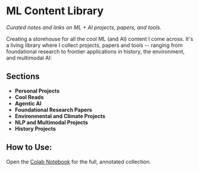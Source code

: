 # ML Content Library
*Curated notes and links on ML + AI projects, papers, and tools.*

Creating a storehouse for all the cool ML (and AI) content I come across. It's a living library where I collect projects, papers and tools -- ranging from foundational research to frontier applications in history, the environment, and multimodal AI:

## Sections
- **Personal Projects**
- **Cool Reads**
- **Agentic AI**
- **Foundational Research Papers**
- **Environmental and Climate Projects**
- **NLP and Multimodal Projects**
- **History Projects**

## How to Use:
Open the [Colab Notebook](https://colab.research.google.com/drive/1dAQlWF2qLtO5kFMdoVWnYcKy1Lb3H-XP#scrollTo=hc0LFukQ1t4y) for the full, annotated collection.
